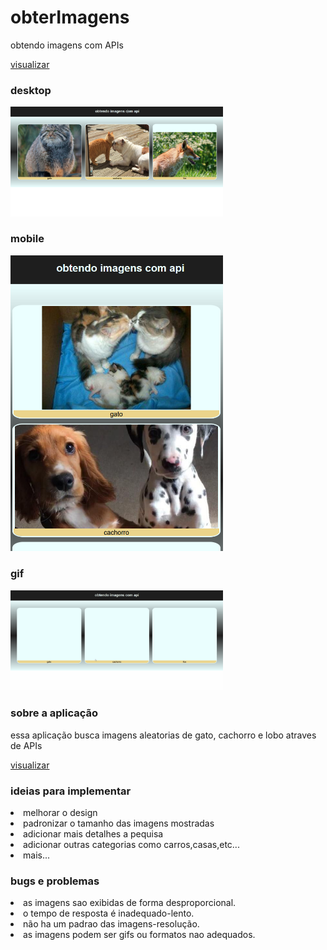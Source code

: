 # obterImagens

obtendo imagens com APIs

<a href="https://vilmar-moreira-souza.github.io/obterImagens/" target="blank">visualizar</a>

<h3>desktop</h3>
<img src="./imagens/Captura0.png" width="340" alt="print da tela">
<h3>mobile</h3>
<img src="./imagens/Captura1.png" width="340" alt="print da tela">
<h3>gif</h3>
<img src="./imagens/img.gif" width="340" alt="gif">

<h3>sobre a aplicação</h3>

<p>essa aplicação busca imagens aleatorias de gato, cachorro e lobo atraves de APIs  </p>

<a href="https://vilmar-moreira-souza.github.io/obterImagens/" target="blank">visualizar </a>

<h3>ideias para implementar</h3>

 <li>melhorar o design</li>
<li> padronizar o tamanho das imagens mostradas</li>
<li> adicionar mais detalhes a pequisa</li>
<li> adicionar outras categorias como carros,casas,etc...</li>
<li> mais...</li>

<h3>bugs e problemas</h3>

<li>as imagens sao exibidas de forma desproporcional.  </li>
<li>o tempo de resposta é inadequado-lento. </li>
<li>não ha um padrao das imagens-resolução.  </li>
<li>as imagens podem ser gifs ou formatos nao adequados.    </li>
